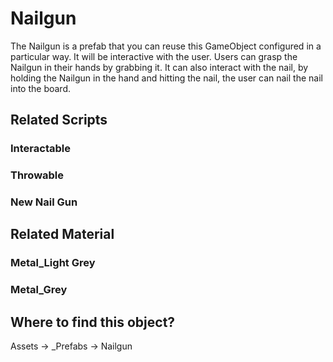 # Nailgun

The Nailgun is a prefab that you can reuse this GameObject configured in a particular way. It will be interactive with the user. Users can grasp the Nailgun in their hands by grabbing it. It can also interact with the nail, by holding the Nailgun in the hand and hitting the nail, the user can nail the nail into the board.

## Related Scripts
### Interactable
### Throwable
### New Nail Gun

## Related Material
### Metal_Light Grey
### Metal_Grey


## Where to find this object?
Assets -> _Prefabs -> Nailgun